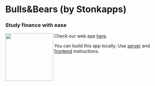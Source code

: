 # Bulls&Bears (by Stonkapps)
### Study finance with ease

<img align="left" width="150" height="150" src="https://i.pinimg.com/originals/9b/12/f6/9b12f67e963c58927c492d7c6df7cc99.png">

Check our web app [here](https://eliteguzhva.github.io/Bulls-Bears/).

You can build this app locally. Use [server](doc/server/DOCKER.md) and [frontend](doc/frontend/DOCKER.md) instructions.
